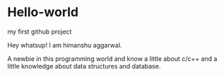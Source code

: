 # Hello-world
my first github project

Hey whatsup! I am himanshu aggarwal.

A newbie in this programming world and know a little about c/c++ and a little knowledge about data structures and database.
